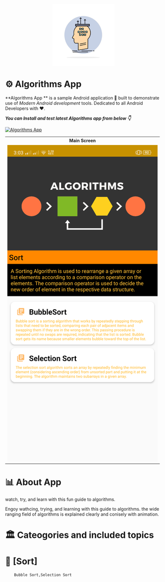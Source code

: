 <p align="center">
  <img src="screens/icon.jpg" height="200"/>
</p>

# ⚙ Algorithms App

**Algorithms App ** is a sample Android application 📱 built to demonstrate use of 
*Modern Android development* tools. Dedicated to all Android Developers with ❤️. 

***You can Install and test latest Algorithms  app from below 👇***

[![Algorithms App](https://img.shields.io/badge/Algorithms-APK-blue.svg?style=for-the-badge&logo=android)](https://github.com/KhaledSherifSayed/Algorithms/blob/master/app/algorithms.apk?raw=true)

<table style="width:100%">
  <tr>
    <th>Main Screen</th>
  </tr>
  <tr>
    <td><img src="screens/main_screen.png"/></td>
  </tr>
</table>

# 📊 About App

watch, try, and learn with this fun guide to algorithms.

Engoy wathcing, trying, and learning with this guide to algorithms. the wide ranging field of algorithms is explained clearly and conisely with animation.

# 🏛 Cateogories and included topics 

# 🍡 [Sort]
        Bubble Sort,Selection Sort
